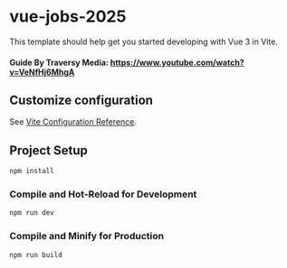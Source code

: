 # vue-jobs-2025

This template should help get you started developing with Vue 3 in Vite.
#### Guide By Traversy Media: https://www.youtube.com/watch?v=VeNfHj6MhgA


## Customize configuration

See [Vite Configuration Reference](https://vite.dev/config/).

## Project Setup

```sh
npm install
```

### Compile and Hot-Reload for Development

```sh
npm run dev
```

### Compile and Minify for Production

```sh
npm run build
```
